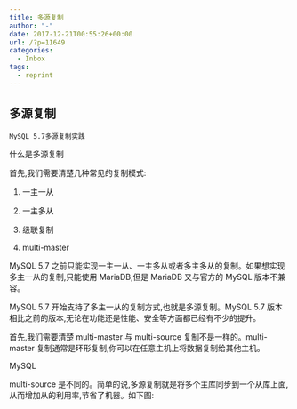 ```yaml
---
title: 多源复制
author: "-"
date: 2017-12-21T00:55:26+00:00
url: /?p=11649
categories:
  - Inbox
tags:
  - reprint
---
```

## 多源复制

  
    MySQL 5.7多源复制实践
  




什么是多源复制
  
首先,我们需要清楚几种常见的复制模式: 

1) 一主一从
  
2) 一主多从
  
3) 级联复制
  
4) multi-master

MySQL 5.7 之前只能实现一主一从、一主多从或者多主多从的复制。如果想实现多主一从的复制,只能使用 MariaDB,但是 MariaDB 又与官方的 MySQL 版本不兼容。

MySQL 5.7 开始支持了多主一从的复制方式,也就是多源复制。MySQL 5.7 版本相比之前的版本,无论在功能还是性能、安全等方面都已经有不少的提升。

首先,我们需要清楚 multi-master 与 multi-source 复制不是一样的。multi-master 复制通常是环形复制,你可以在任意主机上将数据复制给其他主机。

MySQL

multi-source 是不同的。简单的说,多源复制就是将多个主库同步到一个从库上面,从而增加从的利用率,节省了机器。如下图: 